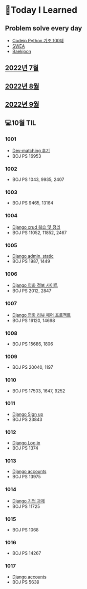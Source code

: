 # 📖Today I Learned

## Problem solve every day
* [Codeip Python 기초 100제](./Python_codeup/README.md)
* [SWEA](./SWEA/README.md)
* [Baekjoon](./Baekjoon/README.md)


## [2022년 7월](./202207TIL.md)
## [2022년 8월](./202208TIL.md)
## [2022년 9월](./202209TIL.md)

## 💻10월 TIL

### 1001
* [Dev-matching 후기](./programmers/dev_matching_baekend.md)
* BOJ PS 16953

### 1002
* BOJ PS 1043, 9935, 2407

### 1003
* BOJ PS 9465, 13164

### 1004
* [Django crud 복습 및 정리](./수업내용/1004/Django_day7.md)
* BOJ PS 11052, 11852, 2467

### 1005
* [Django admin, static](./수업내용/1005/Django_day8.md)
* BOJ PS 1987, 1449

### 1006
* [Django 영화 정보 사이트](./수업내용/1006/Django_day9.md)
* BOJ PS 2012, 2847

### 1007
* [Django 영화 리뷰 페어 프로젝트](./수업내용/1007/django_PJT.md)
* BOJ PS 16120, 14698

### 1008
* BOJ PS 15686, 1806

### 1009
* BOJ PS 20040, 1197

### 1010
* BOJ PS 17503, 1647, 9252

### 1011
* [Django Sign up](./수업내용/1011/Django_day9.md)
* BOJ PS 23843

### 1012
* [Django Log in](./수업내용/1011/Django_day10.md)
* BOJ PS 1374

### 1013
* [Django accounts](./수업내용/1011/Django_day11.md)
* BOJ PS 13975

### 1014
* [Django 기업 과제](https://github.com/Pangpyo/Django)
* BOJ PS 11725

### 1015
* BOJ PS 1068

### 1016
* BOJ PS 14267

### 1017
* [Django accounts](./수업내용/1011/Django_day12.md)
* BOJ PS 5639
